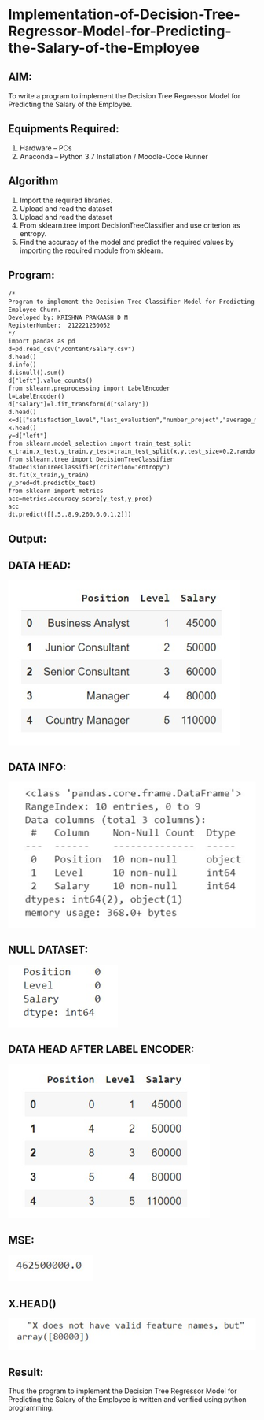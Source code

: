 # Implementation-of-Decision-Tree-Regressor-Model-for-Predicting-the-Salary-of-the-Employee

## AIM:
To write a program to implement the Decision Tree Regressor Model for Predicting the Salary of the Employee.

## Equipments Required:
1. Hardware – PCs
2. Anaconda – Python 3.7 Installation / Moodle-Code Runner

## Algorithm
1. Import the required libraries. 
2. Upload and read the dataset
3. Upload and read the dataset
4. From sklearn.tree import DecisionTreeClassifier and use criterion as entropy.
5. Find the accuracy of the model and predict the required values by importing the required module from sklearn.

## Program:
```
/*
Program to implement the Decision Tree Classifier Model for Predicting Employee Churn.
Developed by: KRISHNA PRAKAASH D M
RegisterNumber:  212221230052
*/
import pandas as pd
d=pd.read_csv("/content/Salary.csv")
d.head()
d.info()
d.isnull().sum()
d["left"].value_counts()
from sklearn.preprocessing import LabelEncoder
l=LabelEncoder()
d["salary"]=l.fit_transform(d["salary"])
d.head()
x=d[["satisfaction_level","last_evaluation","number_project","average_montly_hours","time_spend_company","Work_accident","promotion_last_5years","salary"]]
x.head()
y=d["left"]
from sklearn.model_selection import train_test_split
x_train,x_test,y_train,y_test=train_test_split(x,y,test_size=0.2,random_state=100)
from sklearn.tree import DecisionTreeClassifier
dt=DecisionTreeClassifier(criterion="entropy")
dt.fit(x_train,y_train)
y_pred=dt.predict(x_test)
from sklearn import metrics
acc=metrics.accuracy_score(y_test,y_pred)
acc
dt.predict([[.5,.8,9,260,6,0,1,2]])
```

## Output:
## DATA HEAD:
![Output 1](Capture-1.PNG)
## DATA INFO:
![Output 2](Capture-2.PNG)
## NULL DATASET:
![Output 3](Capture-3.PNG)
## DATA HEAD AFTER LABEL ENCODER:
![Output 4](Capture-4.PNG)
## MSE:
![Output 5](Capture-5.PNG)
## X.HEAD()
![Output 6](Capture-6.PNG)
## Result:
Thus the program to implement the Decision Tree Regressor Model for Predicting the Salary of the Employee is written and verified using python programming.
